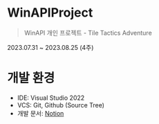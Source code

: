 # WinAPIProject
> WinAPI 개인 프로젝트 - Tile Tactics Adventure

2023.07.31 ~ 2023.08.25 (4주)

# 개발 환경
- IDE: Visual Studio 2022
- VCS: Git, Github (Source Tree)
- 개발 문서: [Notion]([https://patch-cook-70d.notion.site/Unity-0e2a51673b0b495997cef726842f0428?pvs=4](https://patch-cook-70d.notion.site/TTA-33e7ed1da78c4e42bdc37e2d9dde85f9?pvs=4))
